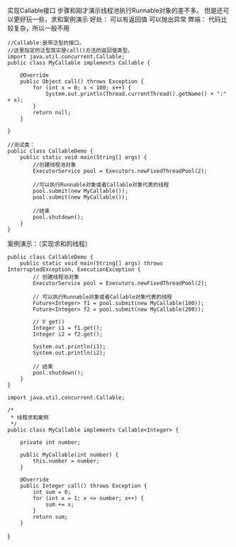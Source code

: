 实现Callable接口
步骤和刚才演示线程池执行Runnable对象的差不多。
但是还可以更好玩一些，求和案例演示
好处：
可以有返回值
可以抛出异常
弊端：
代码比较复杂，所以一般不用
	
	//Callable:是带泛型的接口。
	//这里指定的泛型其实是call()方法的返回值类型。
	import java.util.concurrent.Callable;
	public class MyCallable implements Callable {

		@Override
		public Object call() throws Exception {
			for (int x = 0; x < 100; x++) {
				System.out.println(Thread.currentThread().getName() + ":" + x);
			}
			return null;
		}

	}

	//测试类：
	public class CallableDemo {
		public static void main(String[] args) {
			//创建线程池对象
			ExecutorService pool = Executors.newFixedThreadPool(2);
			
			//可以执行Runnable对象或者Callable对象代表的线程
			pool.submit(new MyCallable());
			pool.submit(new MyCallable());
			
			//结束
			pool.shutdown();
		}
	}
	
	
案例演示：（实现求和的线程）

	public class CallableDemo {
		public static void main(String[] args) throws InterruptedException, ExecutionException {
			// 创建线程池对象
			ExecutorService pool = Executors.newFixedThreadPool(2);

			// 可以执行Runnable对象或者Callable对象代表的线程
			Future<Integer> f1 = pool.submit(new MyCallable(100));
			Future<Integer> f2 = pool.submit(new MyCallable(200));

			// V get()
			Integer i1 = f1.get();
			Integer i2 = f2.get();

			System.out.println(i1);
			System.out.println(i2);

			// 结束
			pool.shutdown();
		}
	}

	import java.util.concurrent.Callable;

	/*
	 * 线程求和案例
	 */
	public class MyCallable implements Callable<Integer> {

		private int number;

		public MyCallable(int number) {
			this.number = number;
		}

		@Override
		public Integer call() throws Exception {
			int sum = 0;
			for (int x = 1; x <= number; x++) {
				sum += x;
			}
			return sum;
		}

}